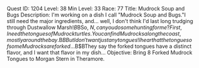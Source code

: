 Quest ID: 1204
Level: 38
Min Level: 33
Race: 77
Title: Mudrock Soup and Bugs
Description: I'm working on a dish I call "Mudrock Soup and Bugs."I still need the major ingredients, and... well, I don't think I'd last long trudging through Dustwallow Marsh!$B$BSo, $N, can you do some hunting for me?First, I need the tongues of Mudrock turtles.You can find Mudrocks along the coast, mostly around the bay.$B$BBut I don't want just any tongues!I hear that the tongues of some Mudrocks are forked...$B$BThey say the forked tongues have a distinct flavor, and I want that flavor in my dish...
Objective: Bring 8 Forked Mudrock Tongues to Morgan Stern in Theramore.
